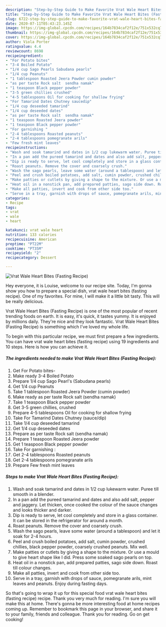 ```yaml
---
description: "Step-by-Step Guide to Make Favorite Vrat Wale Heart Bites (Fasting Recipe)"
title: "Step-by-Step Guide to Make Favorite Vrat Wale Heart Bites (Fasting Recipe)"
slug: 6722-step-by-step-guide-to-make-favorite-vrat-wale-heart-bites-fasting-recipe
date: 2020-07-11T05:43:23.145Z
image: https://img-global.cpcdn.com/recipes/164b7834caf2f12e/751x532cq70/vrat-wale-heart-bites-fasting-recipe-recipe-main-photo.jpg
thumbnail: https://img-global.cpcdn.com/recipes/164b7834caf2f12e/751x532cq70/vrat-wale-heart-bites-fasting-recipe-recipe-main-photo.jpg
cover: https://img-global.cpcdn.com/recipes/164b7834caf2f12e/751x532cq70/vrat-wale-heart-bites-fasting-recipe-recipe-main-photo.jpg
author: Viola Porter
ratingvalue: 4.4
reviewcount: 8698
recipeingredient:
- "For Potato bites"
- "3-4 Boiled Potato"
- "1/4 cup Sago Pearls Sabudana pearls"
- "1/4 cup Peanuts"
- "1 tablespoon Roasted Jeera Powder cumin powder"
- "as per taste Rock salt  sendha namak"
- "1 teaspoon Black pepper powder"
- "3-5 green chillies crushed"
- "4-5 tablespoons Oil for cooking for shallow frying"
- "For Tamarind Dates Chutney saucedip"
- "1/4 cup deseeded tamarind"
- "1/4 cup deseeded dates"
- "as per taste Rock salt  sendha namak"
- "1 teaspoon Roasted Jeera powder"
- "1 teaspoon Black pepper powder"
- "For garnishing "
- "2-4 tablespoons Roasted peanuts"
- "2-4 tablespoons pomegranate arils"
- "Few fresh mint leaves"
recipeinstructions:
- "Wash and soak tamarind and dates in 1/2 cup lukewarm water. Puree till smooth in a blender."
- "In a pan add the pureed tamarind and dates and also add salt, pepper and jaggery. Let thicken, once cooked the colour of the sauce changes and looks thicker and darker."
- "Dip is ready to serve, let cool completely and store in a glass container. It can be stored in the refrigerator for around a month."
- "Roast peanuts. Remove the cover and coarsely crush."
- "Wash the sago pearls, leave some water (around a tablespoon) and let it soak for 2-4 hours."
- "Peel and crush boiled potatoes, add salt, cumin powder, crushed chillies, black pepper powder, coarsely crushed peanuts. Mix well."
- "Make patties or cutlets by giving a shape to the mixture. Or use a mould to give heart shape like I did. Press some soaked sago pearls on top."
- "Heat oil in a nonstick pan, add prepared patties, sago side down. Roast till colour changes."
- "Make all patties, invert and cook from other side too."
- "Serve in a tray, garnish with drops of sauce, pomegranate arils, mint leaves and peanuts. Enjoy during fasting days."
categories:
- Recipe
tags:
- vrat
- wale
- heart

katakunci: vrat wale heart 
nutrition: 133 calories
recipecuisine: American
preptime: "PT22M"
cooktime: "PT35M"
recipeyield: "2"
recipecategory: Dessert

---
```



![Vrat Wale Heart Bites (Fasting Recipe)](https://img-global.cpcdn.com/recipes/164b7834caf2f12e/751x532cq70/vrat-wale-heart-bites-fasting-recipe-recipe-main-photo.jpg)

Hey everyone, it is Louise, welcome to our recipe site. Today, I'm gonna show you how to prepare a special dish, vrat wale heart bites (fasting recipe). One of my favorites. For mine, I will make it a little bit tasty. This will be really delicious.



Vrat Wale Heart Bites (Fasting Recipe) is one of the most popular of recent trending foods on earth. It is easy, it's quick, it tastes yummy. It is enjoyed by millions daily. They're nice and they look fantastic. Vrat Wale Heart Bites (Fasting Recipe) is something which I've loved my whole life.


To begin with this particular recipe, we must first prepare a few ingredients. You can have vrat wale heart bites (fasting recipe) using 19 ingredients and 10 steps. Here is how you can achieve it.

<!--inarticleads1-->

##### The ingredients needed to make Vrat Wale Heart Bites (Fasting Recipe):

1. Get For Potato bites-
1. Make ready 3-4 Boiled Potato
1. Prepare 1/4 cup Sago Pearl&#39;s (Sabudana pearls)
1. Get 1/4 cup Peanuts
1. Take 1 tablespoon Roasted Jeera Powder (cumin powder)
1. Make ready as per taste Rock salt  (sendha namak)
1. Take 1 teaspoon Black pepper powder
1. Get 3-5 green chillies, crushed
1. Prepare 4-5 tablespoons Oil for cooking for shallow frying
1. Take For Tamarind Dates Chutney (sauce/dip)
1. Take 1/4 cup deseeded tamarind
1. Get 1/4 cup deseeded dates
1. Prepare as per taste Rock salt  (sendha namak)
1. Prepare 1 teaspoon Roasted Jeera powder
1. Get 1 teaspoon Black pepper powder
1. Take For garnishing :
1. Get 2-4 tablespoons Roasted peanuts
1. Get 2-4 tablespoons pomegranate arils
1. Prepare Few fresh mint leaves




<!--inarticleads2-->

##### Steps to make Vrat Wale Heart Bites (Fasting Recipe):

1. Wash and soak tamarind and dates in 1/2 cup lukewarm water. Puree till smooth in a blender.
1. In a pan add the pureed tamarind and dates and also add salt, pepper and jaggery. Let thicken, once cooked the colour of the sauce changes and looks thicker and darker.
1. Dip is ready to serve, let cool completely and store in a glass container. It can be stored in the refrigerator for around a month.
1. Roast peanuts. Remove the cover and coarsely crush.
1. Wash the sago pearls, leave some water (around a tablespoon) and let it soak for 2-4 hours.
1. Peel and crush boiled potatoes, add salt, cumin powder, crushed chillies, black pepper powder, coarsely crushed peanuts. Mix well.
1. Make patties or cutlets by giving a shape to the mixture. Or use a mould to give heart shape like I did. Press some soaked sago pearls on top.
1. Heat oil in a nonstick pan, add prepared patties, sago side down. Roast till colour changes.
1. Make all patties, invert and cook from other side too.
1. Serve in a tray, garnish with drops of sauce, pomegranate arils, mint leaves and peanuts. Enjoy during fasting days.




So that's going to wrap it up for this special food vrat wale heart bites (fasting recipe) recipe. Thank you very much for reading. I'm sure you will make this at home. There's gonna be more interesting food at home recipes coming up. Remember to bookmark this page in your browser, and share it to your family, friends and colleague. Thank you for reading. Go on get cooking!
